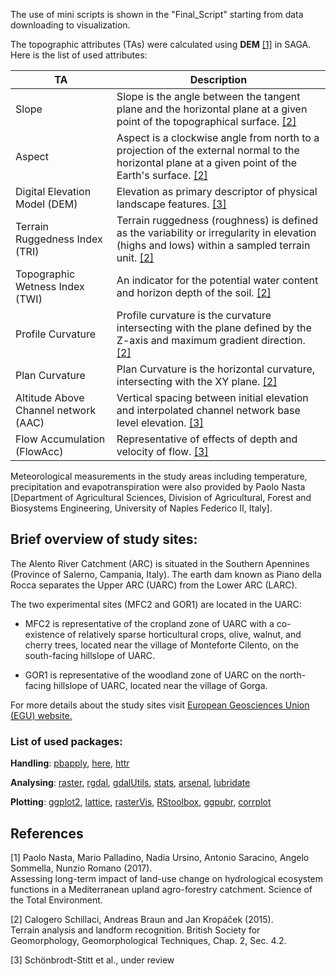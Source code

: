 ﻿The use of mini scripts is shown in the "Final_Script" starting from data downloading to visualization.

The topographic attributes (TAs) were calculated using **DEM** [[1]](#1) in SAGA. Here is the list of used attributes:

| TA                              | Description |
| -----------                     | ----------- |
| Slope                           | Slope is the angle between the tangent plane and the horizontal plane at a given point of the topographical surface. [[2]](#2) |
| Aspect                          | Aspect is a clockwise angle from north to a projection of the external normal to the horizontal plane at a given point of the Earth's surface. [[2]](#2) |
| Digital Elevation Model (DEM)    | Elevation as primary descriptor of physical landscape features. [[3]](#3)   |
| Terrain Ruggedness Index (TRI)  | Terrain ruggedness (roughness) is defined as the variability or irregularity in elevation (highs and lows) within a sampled terrain unit. [[2]](#2)|
| Topographic Wetness Index (TWI) | An indicator for the potential water content and horizon depth of the soil. [[2]](#2) |
| Profile Curvature               | Profile curvature is the curvature intersecting with the plane defined by the Z-axis and maximum gradient direction. [[2]](#2)      |
| Plan Curvature                  | Plan Curvature is the horizontal curvature, intersecting with the XY plane. [[2]](#2)      | 
| Altitude Above Channel network (AAC) | Vertical spacing between initial elevation and interpolated channel network base level elevation. [[3]](#3) |
| Flow Accumulation (FlowAcc)     | Representative of effects of depth and velocity of flow. [[3]](#3) |

Meteorological measurements in the study areas including temperature, precipitation and evapotranspiration were also provided by Paolo Nasta [Department of Agricultural Sciences, Division of Agricultural, Forest and Biosystems Engineering, University of Naples Federico II, Italy].

## Brief overview of study sites:

The Alento River Catchment (ARC) is situated in the Southern Apennines (Province of Salerno, Campania, Italy). The earth dam known as Piano della Rocca separates the Upper ARC (UARC) from the Lower ARC (LARC).

The two experimental sites (MFC2 and GOR1) are located in the UARC:

* MFC2 is representative of the cropland zone of UARC with a co-existence of relatively sparse horticultural crops, olive, walnut, and cherry trees, 
    located near the village of Monteforte Cilento, on the south-facing hillslope of UARC.  

* GOR1 is representative of the woodland zone of UARC on the north-facing hillslope of UARC, located near the village of Gorga.

For more details about the study sites visit [European Geosciences Union (EGU) website.](https://blogs.egu.eu/divisions/hs/2020/12/02/featured-catchment-the-alento-hydrological-observatory-in-the-middle-of-the-mediterranean-region/?fbclid=IwAR2ZeiDsMvgiA-mFSMGo7fuptGc7FwzszJSLg3NHTVzhsJCWHmu4mBBiwtI)

### List of used packages:

**Handling**: [pbapply](https://github.com/psolymos/pbapply), [here](https://github.com/jennybc/here_here), [httr](https://github.com/r-lib/httr)

**Analysing**: [raster](https://github.com/rspatial/raster), [rgdal](https://github.com/cran/rgdal), [gdalUtils](https://github.com/cran/gdalUtils), [stats](), [arsenal](https://github.com/mayoverse/arsenal), [lubridate](https://github.com/tidyverse/lubridate)

**Plotting**: [ggplot2](https://github.com/tidyverse/ggplot2), [lattice](https://github.com/cran/lattice), [rasterVis](https://github.com/oscarperpinan/rastervis), [RStoolbox](https://github.com/bleutner/RStoolbox), [ggpubr](https://github.com/kassambara/ggpubr), [corrplot](https://github.com/taiyun/corrplot)

## References
<a id="1">[1]</a> 
Paolo Nasta, Mario Palladino, Nadia Ursino, Antonio Saracino, Angelo Sommella, Nunzio Romano (2017).  
Assessing long-term impact of land-use change on hydrological ecosystem functions in a Mediterranean upland agro-forestry catchment. 
Science of the Total Environment.

<a id="2">[2]</a> 
Calogero Schillaci, Andreas Braun and Jan Kropáček (2015).  
Terrain analysis and landform recognition. 
British Society for Geomorphology, Geomorphological Techniques, Chap. 2, Sec. 4.2.

<a id="3">[3]</a>
Schönbrodt-Stitt et al., under review
